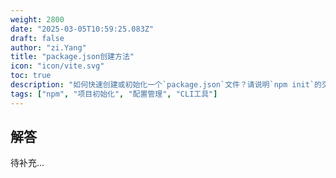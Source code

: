 ```yaml
---
weight: 2800
date: "2025-03-05T10:59:25.083Z"
draft: false
author: "zi.Yang"
title: "package.json创建方法"
icon: "icon/vite.svg"
toc: true
description: "如何快速创建或初始化一个`package.json`文件？请说明`npm init`的交互式流程及手动编写时必须包含的核心字段（如`name`、`version`）。"
tags: ["npm", "项目初始化", "配置管理", "CLI工具"]
---
```


## 解答

待补充...
